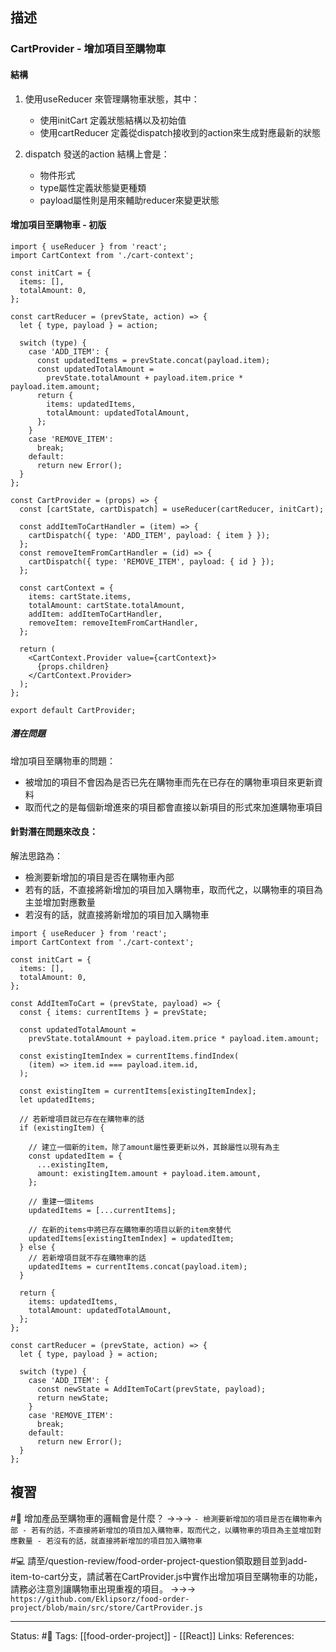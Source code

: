 ## 描述

### CartProvider - 增加項目至購物車


#### 結構
1. 使用useReducer 來管理購物車狀態，其中：
	- 使用initCart 定義狀態結構以及初始值
	- 使用cartReducer 定義從dispatch接收到的action來生成對應最新的狀態

2. dispatch 發送的action 結構上會是：
	- 物件形式
	- type屬性定義狀態變更種類
	- payload屬性則是用來輔助reducer來變更狀態


#### 增加項目至購物車 - 初版


```
import { useReducer } from 'react';
import CartContext from './cart-context';

const initCart = {
  items: [],
  totalAmount: 0,
};

const cartReducer = (prevState, action) => {
  let { type, payload } = action;

  switch (type) {
    case 'ADD_ITEM': {
      const updatedItems = prevState.concat(payload.item);
      const updatedTotalAmount =
        prevState.totalAmount + payload.item.price * payload.item.amount;
      return {
        items: updatedItems,
        totalAmount: updatedTotalAmount,
      };
    }
    case 'REMOVE_ITEM':
      break;
    default:
      return new Error();
  }
};

const CartProvider = (props) => {
  const [cartState, cartDispatch] = useReducer(cartReducer, initCart);

  const addItemToCartHandler = (item) => {
    cartDispatch({ type: 'ADD_ITEM', payload: { item } });
  };
  const removeItemFromCartHandler = (id) => {
    cartDispatch({ type: 'REMOVE_ITEM', payload: { id } });
  };

  const cartContext = {
    items: cartState.items,
    totalAmount: cartState.totalAmount,
    addItem: addItemToCartHandler,
    removeItem: removeItemFromCartHandler,
  };

  return (
    <CartContext.Provider value={cartContext}>
      {props.children}
    </CartContext.Provider>
  );
};

export default CartProvider;
```

##### 潛在問題
增加項目至購物車的問題：
- 被增加的項目不會因為是否已先在購物車而先在已存在的購物車項目來更新資料
- 取而代之的是每個新增進來的項目都會直接以新項目的形式來加進購物車項目


#### 針對潛在問題來改良：
解法思路為：
- 檢測要新增加的項目是否在購物車內部
- 若有的話，不直接將新增加的項目加入購物車，取而代之，以購物車的項目為主並增加對應數量
- 若沒有的話，就直接將新增加的項目加入購物車

```
import { useReducer } from 'react';
import CartContext from './cart-context';

const initCart = {
  items: [],
  totalAmount: 0,
};

const AddItemToCart = (prevState, payload) => {
  const { items: currentItems } = prevState;

  const updatedTotalAmount =
    prevState.totalAmount + payload.item.price * payload.item.amount;

  const existingItemIndex = currentItems.findIndex(
    (item) => item.id === payload.item.id,
  );

  const existingItem = currentItems[existingItemIndex];
  let updatedItems;
  
  // 若新增項目就已存在在購物車的話
  if (existingItem) {
  
    // 建立一個新的item，除了amount屬性要更新以外，其餘屬性以現有為主
    const updatedItem = {
      ...existingItem,
      amount: existingItem.amount + payload.item.amount,
    };
    
    // 重建一個items
    updatedItems = [...currentItems];
    
    // 在新的items中將已存在購物車的項目以新的item來替代
    updatedItems[existingItemIndex] = updatedItem;
  } else {
	// 若新增項目就不存在購物車的話
    updatedItems = currentItems.concat(payload.item);
  }

  return {
    items: updatedItems,
    totalAmount: updatedTotalAmount,
  };
};

const cartReducer = (prevState, action) => {
  let { type, payload } = action;

  switch (type) {
    case 'ADD_ITEM': {
      const newState = AddItemToCart(prevState, payload);
      return newState;
    }
    case 'REMOVE_ITEM':
      break;
    default:
      return new Error();
  }
};
```

## 複習

#🧠 增加產品至購物車的邏輯會是什麼？ ->->-> `- 檢測要新增加的項目是否在購物車內部 - 若有的話，不直接將新增加的項目加入購物車，取而代之，以購物車的項目為主並增加對應數量 - 若沒有的話，就直接將新增加的項目加入購物車`
<!--SR:!2022-10-04,3,250-->


#💻 請至/question-review/food-order-project-question領取題目並到add-item-to-cart分支，請試著在CartProvider.js中實作出增加項目至購物車的功能，請務必注意別讓購物車出現重複的項目。 ->->-> `https://github.com/Eklipsorz/food-order-project/blob/main/src/store/CartProvider.js`
<!--SR:!2022-10-04,3,250-->


---
Status: #🌱 
Tags:
[[food-order-project]] - [[React]]
Links:
References: